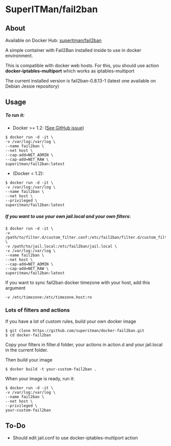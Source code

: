 # SuperITMan/fail2ban

## About

Available on Docker Hub: [superitman/fail2ban](https://hub.docker.com/r/superitman/fail2ban/)

A simple container with Fail2Ban installed inside to use in docker environment.

This is compatible with docker web hosts. For this, you should use action **docker-iptables-multiport** which works as iptables-multiport

The current installed version is fail2ban-0.8.13-1 (latest one available on Debian Jessie repository)

## Usage
##### To run it:

* Docker >= 1.2: ([See GitHub issue](https://github.com/moby/moby/issues/33605#issuecomment-307361421))
```
$ docker run -d -it \
-v /var/log:/var/log \
--name fail2ban \
--net host \
--cap-add=NET_ADMIN \
--cap-add=NET_RAW \
superitman/fail2ban:latest
```

* (Docker < 1.2):
```
$ docker run -d -it \
-v /var/log:/var/log \
--name fail2ban \
--net host \
--privileged \
superitman/fail2ban:latest
```
 
##### If you want to use your own jail.local and your own filters:
```
$ docker run -d -it \
-v /path/to/filter.d/custom_filter.conf:/etc/fail2ban/filter.d/custom_filter.conf \
-v /path/to/jail.local:/etc/fail2ban/jail.local \
-v /var/log:/var/log \
--name fail2ban \
--net host \
--cap-add=NET_ADMIN \
--cap-add=NET_RAW \
superitman/fail2ban:latest
```

If you want to sync fail2ban docker timezone with your host, add this argument
```
-v /etc/timezone:/etc/timezone.host:ro
```

### Lots of filters and actions

If you have a lot of custom rules, build your own docker image
```
$ git clone https://github.com/superitman/docker-fail2ban.git
$ cd docker-fail2ban
```
Copy your filters in filter.d folder, your actions in action.d and your jail.local in the current folder.

Then build your image
```
$ docker build -t your-custom-fail2ban .
```

When your image is ready, run it:
```
$ docker run -d -it \
-v /var/log:/var/log \
--name fail2ban \
--net host \
--privileged \
your-custom-fail2ban
```

## To-Do

* Should edit jail.conf to use docker-iptables-multiport action
